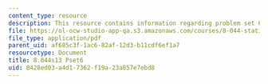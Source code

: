 ```yaml
---
content_type: resource
description: This resource contains information regarding problem set 6.
file: https://ol-ocw-studio-app-qa.s3.amazonaws.com/courses/8-044-statistical-physics-i-spring-2013/8428ed03a4d17362f19a23a857e7ebd8_MIT8_044S13_ps6.pdf
file_type: application/pdf
parent_uid: af685c3f-1ac6-82af-12d3-b11cdf6ef1a7
resourcetype: Document
title: 8.044s13 Pset6
uid: 8428ed03-a4d1-7362-f19a-23a857e7ebd8
---
```

